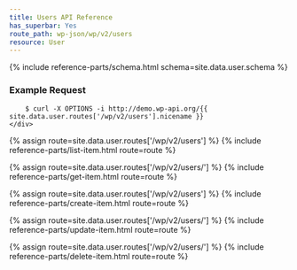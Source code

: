 ```yaml
---
title: Users API Reference
has_superbar: Yes
route_path: wp-json/wp/v2/users
resource: User
---
```


<section class="route">
	<div class="primary">
		{% include reference-parts/schema.html schema=site.data.user.schema %}
	</div>
	<div class="secondary">
		<h3>Example Request</h3>

		$ curl -X OPTIONS -i http://demo.wp-api.org/{{ site.data.user.routes['/wp/v2/users'].nicename }}
	</div>
</section>

{% assign route=site.data.user.routes['/wp/v2/users'] %}
{% include reference-parts/list-item.html route=route %}

{% assign route=site.data.user.routes['/wp/v2/users/<id>'] %}
{% include reference-parts/get-item.html route=route %}

{% assign route=site.data.user.routes['/wp/v2/users'] %}
{% include reference-parts/create-item.html route=route %}

{% assign route=site.data.user.routes['/wp/v2/users/<id>'] %}
{% include reference-parts/update-item.html route=route %}

{% assign route=site.data.user.routes['/wp/v2/users/<id>'] %}
{% include reference-parts/delete-item.html route=route %}
